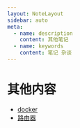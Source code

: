 ```yaml
---
layout: NoteLayout
sidebar: auto
meta:
  - name: description
    content: 其他笔记
  - name: keywords
    content: 笔记 杂谈
---
```


# 其他内容

- [docker](docker/)
- [路由器](router/)
